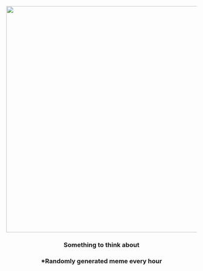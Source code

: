 <p align="center">
        <img src="https://i.redd.it/e59ilr3w7t791.png" width="600" height="600">
        </p>
        <h3 align="center">Something to think about</h3>
        <h3 align="center">*Randomly generated meme every hour</h3>
    
